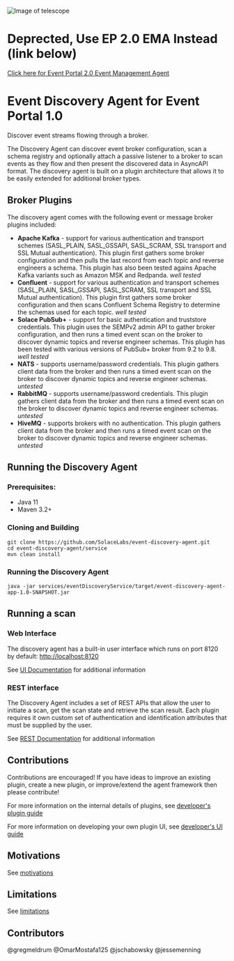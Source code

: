 ![Image of telescope](./docs/img/discovery.png)

# Deprected, Use EP 2.0 EMA Instead (link below)

[Click here for Event Portal 2.0 Event Management Agent](https://github.com/SolaceProducts/event-management-agent)

# Event Discovery Agent for Event Portal 1.0

Discover event streams flowing through a broker.

The Discovery Agent can discover event broker configuration, scan a schema registry and optionally attach a passive listener to a broker to scan events as they flow and then present the discovered data in AsyncAPI format. The discovery agent is built on a plugin architecture that allows it to be easily extended for additional broker types.

## Broker Plugins

The discovery agent comes with the following event or message broker plugins included:

* **Apache Kafka** - support for various authentication and transport schemes (SASL_PLAIN, SASL_GSSAPI, SASL_SCRAM, SSL transport and SSL Mutual authentication). This plugin first gathers some broker configuration and then pulls the last record from each topic and reverse engineers a schema. This plugin has also been tested agains Apache Kafka variants such as Amazon MSK and Redpanda. *well tested*
* **Confluent** - support for various authentication and transport schemes (SASL_PLAIN, SASL_GSSAPI, SASL_SCRAM, SSL transport and SSL Mutual authentication). This plugin first gathers some broker configuration and then scans Confluent Schema Registry to determine the schemas used for each topic. *well tested*
* **Solace PubSub+** - support for basic authentication and truststore credentials. This plugin uses the SEMPv2 admin API to gather broker configuration, and then runs a timed event scan on the broker to discover dynamic topics and reverse engineer schemas. This plugin has been tested with various versions of PubSub+ broker from 9.2 to 9.8. *well tested*
* **NATS** - supports username/password credentials. This plugin gathers client data from the broker and then runs a timed event scan on the broker to discover dynamic topics and reverse engineer schemas. *untested*
* **RabbitMQ** - supports username/password credentials. This plugin gathers client data from the broker and then runs a timed event scan on the broker to discover dynamic topics and reverse engineer schemas. *untested*
* **HiveMQ** - supports brokers with no authentication. This plugin gathers client data from the broker and then runs a timed event scan on the broker to discover dynamic topics and reverse engineer schemas. *untested*

## Running the Discovery Agent

### Prerequisites:
* Java 11
* Maven 3.2+

### Cloning and Building
```
git clone https://github.com/SolaceLabs/event-discovery-agent.git
cd event-discovery-agent/service
mvn clean install
```

### Running the Discovery Agent
```
java -jar services/eventDiscoveryService/target/event-discovery-agent-app-1.0-SNAPSHOT.jar
```

## Running a scan

### Web Interface
The discovery agent has a built-in user interface which runs on port 8120 by default:
[http://localhost:8120](http://localhost:8120)

See [UI Documentation](docs/ui.md) for additional information

### REST interface

The Discovery Agent includes a set of REST APIs that allow the user to initiate a scan, get the scan state and retrieve the scan result. Each plugin requires it own custom set of authentication and identification attributes that must be supplied by the user.

See [REST Documentation](docs/rest.md) for additional information

## Contributions

Contributions are encouraged! If you have ideas to improve an existing plugin, create a new plugin, or improve/extend the agent framework then please contribute!

For more information on the internal details of plugins, see [developer's plugin guide](./docs/plugindevelopersguide.md)

For more information on developing your own plugin UI, see [developer's UI guide](./docs/uidevelopersguide.md)

## Motivations

See [motivations](./docs/motivations.md)

## Limitations

See [limitations](./docs/limitations.md)

## Contributors
@gregmeldrum @OmarMostafa125 @jschabowsky @jessemenning
